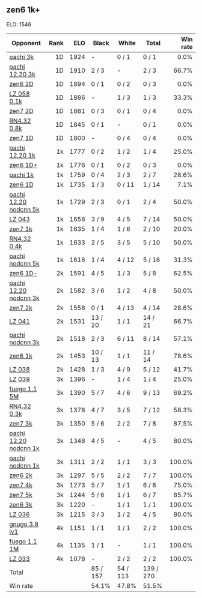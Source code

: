 ## zen6 1k+ ##

ELO: 1546

Opponent | Rank | ELO | Black | White | Total | Win rate
---------|-----:|----:|-------|-------|-------|-------:
[pachi 3k](pachi%203k.md) | 1D | 1924 | - | 0 / 1 | 0 / 1 | 0.0%
[pachi 12.20 3k](pachi%2012.20%203k.md) | 1D | 1910 | 2 / 3 | - | 2 / 3 | 66.7%
[zen6 2D](zen6%202D.md) | 1D | 1894 | 0 / 1 | 0 / 2 | 0 / 3 | 0.0%
[LZ 058 0.1k](LZ%20058%200.1k.md) | 1D | 1886 | - | 1 / 3 | 1 / 3 | 33.3%
[zen7 2D](zen7%202D.md) | 1D | 1881 | 0 / 3 | 0 / 1 | 0 / 4 | 0.0%
[RN4.32 0.8k](RN4.32%200.8k.md) | 1D | 1845 | 0 / 1 | - | 0 / 1 | 0.0%
[zen7 1D](zen7%201D.md) | 1D | 1800 | - | 0 / 4 | 0 / 4 | 0.0%
[pachi 12.20 1k](pachi%2012.20%201k.md) | 1k | 1777 | 0 / 2 | 1 / 2 | 1 / 4 | 25.0%
[zen6 1D+](zen6%201D+.md) | 1k | 1776 | 0 / 1 | 0 / 2 | 0 / 3 | 0.0%
[pachi 1k](pachi%201k.md) | 1k | 1759 | 0 / 4 | 2 / 3 | 2 / 7 | 28.6%
[zen6 1D](zen6%201D.md) | 1k | 1735 | 1 / 3 | 0 / 11 | 1 / 14 | 7.1%
[pachi 12.20 nodcnn 5k](pachi%2012.20%20nodcnn%205k.md) | 1k | 1729 | 2 / 3 | 0 / 1 | 2 / 4 | 50.0%
[LZ 043](LZ%20043.md) | 1k | 1658 | 3 / 9 | 4 / 5 | 7 / 14 | 50.0%
[zen7 1k](zen7%201k.md) | 1k | 1635 | 1 / 4 | 1 / 6 | 2 / 10 | 20.0%
[RN4.32 0.4k](RN4.32%200.4k.md) | 1k | 1633 | 2 / 5 | 3 / 5 | 5 / 10 | 50.0%
[pachi nodcnn 5k](pachi%20nodcnn%205k.md) | 1k | 1616 | 1 / 4 | 4 / 12 | 5 / 16 | 31.3%
[zen6 1D-](zen6%201D-.md) | 2k | 1591 | 4 / 5 | 1 / 3 | 5 / 8 | 62.5%
[pachi 12.20 nodcnn 3k](pachi%2012.20%20nodcnn%203k.md) | 2k | 1582 | 3 / 6 | 1 / 2 | 4 / 8 | 50.0%
[zen7 2k](zen7%202k.md) | 2k | 1558 | 0 / 1 | 4 / 13 | 4 / 14 | 28.6%
[LZ 041](LZ%20041.md) | 2k | 1531 | 13 / 20 | 1 / 1 | 14 / 21 | 66.7%
[pachi nodcnn 3k](pachi%20nodcnn%203k.md) | 2k | 1518 | 2 / 3 | 6 / 11 | 8 / 14 | 57.1%
[zen6 1k](zen6%201k.md) | 2k | 1453 | 10 / 13 | 1 / 1 | 11 / 14 | 78.6%
[LZ 038](LZ%20038.md) | 2k | 1428 | 1 / 3 | 4 / 9 | 5 / 12 | 41.7%
[LZ 039](LZ%20039.md) | 3k | 1396 | - | 1 / 4 | 1 / 4 | 25.0%
[fuego 1.1 5M](fuego%201.1%205M.md) | 3k | 1390 | 5 / 7 | 4 / 6 | 9 / 13 | 69.2%
[RN4.32 0.3k](RN4.32%200.3k.md) | 3k | 1378 | 4 / 7 | 3 / 5 | 7 / 12 | 58.3%
[zen7 3k](zen7%203k.md) | 3k | 1350 | 5 / 6 | 2 / 2 | 7 / 8 | 87.5%
[pachi 12.20 nodcnn 1k](pachi%2012.20%20nodcnn%201k.md) | 3k | 1348 | 4 / 5 | - | 4 / 5 | 80.0%
[pachi nodcnn 1k](pachi%20nodcnn%201k.md) | 3k | 1311 | 2 / 2 | 1 / 1 | 3 / 3 | 100.0%
[zen6 2k](zen6%202k.md) | 3k | 1297 | 5 / 5 | 2 / 2 | 7 / 7 | 100.0%
[zen7 4k](zen7%204k.md) | 3k | 1273 | 5 / 7 | 1 / 1 | 6 / 8 | 75.0%
[zen7 5k](zen7%205k.md) | 3k | 1244 | 5 / 6 | 1 / 1 | 6 / 7 | 85.7%
[zen6 3k](zen6%203k.md) | 3k | 1220 | - | 1 / 1 | 1 / 1 | 100.0%
[LZ 036](LZ%20036.md) | 3k | 1215 | 3 / 3 | 1 / 2 | 4 / 5 | 80.0%
[gnugo 3.8 lv1](gnugo%203.8%20lv1.md) | 4k | 1151 | 1 / 1 | 1 / 1 | 2 / 2 | 100.0%
[fuego 1.1 1M](fuego%201.1%201M.md) | 4k | 1135 | 1 / 1 | - | 1 / 1 | 100.0%
[LZ 033](LZ%20033.md) | 4k | 1076 | - | 2 / 2 | 2 / 2 | 100.0%
Total | | | 85 / 157 | 54 / 113 | 139 / 270 | 
Win rate| | | 54.1% | 47.8% | 51.5% | 
